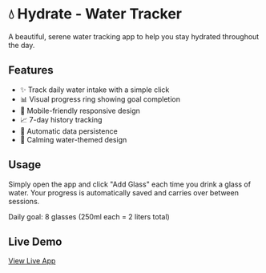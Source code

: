 # 💧 Hydrate - Water Tracker

A beautiful, serene water tracking app to help you stay hydrated throughout the day.

## Features
- ✨ Track daily water intake with a simple click
- 📊 Visual progress ring showing goal completion
- 📱 Mobile-friendly responsive design
- 📈 7-day history tracking
- 💾 Automatic data persistence
- 🎨 Calming water-themed design

## Usage
Simply open the app and click "Add Glass" each time you drink a glass of water. Your progress is automatically saved and carries over between sessions.

Daily goal: 8 glasses (250ml each = 2 liters total)

## Live Demo
[View Live App](https://your-username.github.io/water-tracker)